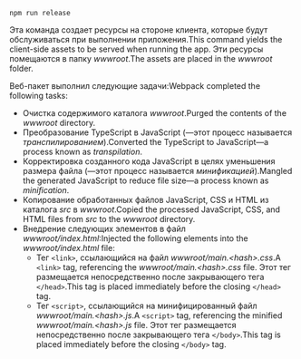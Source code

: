 ```console
npm run release
```

<span data-ttu-id="9527f-101">Эта команда создает ресурсы на стороне клиента, которые будут обслуживаться при выполнении приложения.</span><span class="sxs-lookup"><span data-stu-id="9527f-101">This command yields the client-side assets to be served when running the app.</span></span> <span data-ttu-id="9527f-102">Эти ресурсы помещаются в папку *wwwroot*.</span><span class="sxs-lookup"><span data-stu-id="9527f-102">The assets are placed in the *wwwroot* folder.</span></span>

<span data-ttu-id="9527f-103">Веб-пакет выполнил следующие задачи:</span><span class="sxs-lookup"><span data-stu-id="9527f-103">Webpack completed the following tasks:</span></span>

* <span data-ttu-id="9527f-104">Очистка содержимого каталога *wwwroot*.</span><span class="sxs-lookup"><span data-stu-id="9527f-104">Purged the contents of the *wwwroot* directory.</span></span>
* <span data-ttu-id="9527f-105">Преобразование TypeScript в JavaScript (&mdash;этот процесс называется *транспилированием*).</span><span class="sxs-lookup"><span data-stu-id="9527f-105">Converted the TypeScript to JavaScript&mdash;a process known as *transpilation*.</span></span>
* <span data-ttu-id="9527f-106">Корректировка созданного кода JavaScript в целях уменьшения размера файла (&mdash;этот процесс называется *минификацией*).</span><span class="sxs-lookup"><span data-stu-id="9527f-106">Mangled the generated JavaScript to reduce file size&mdash;a process known as *minification*.</span></span>
* <span data-ttu-id="9527f-107">Копирование обработанных файлов JavaScript, CSS и HTML из каталога *src* в *wwwroot*.</span><span class="sxs-lookup"><span data-stu-id="9527f-107">Copied the processed JavaScript, CSS, and HTML files from *src* to the *wwwroot* directory.</span></span>
* <span data-ttu-id="9527f-108">Внедрение следующих элементов в файл *wwwroot/index.html*:</span><span class="sxs-lookup"><span data-stu-id="9527f-108">Injected the following elements into the *wwwroot/index.html* file:</span></span>
    * <span data-ttu-id="9527f-109">Тег `<link>`, ссылающийся на файл *wwwroot/main.\<hash\>.css*.</span><span class="sxs-lookup"><span data-stu-id="9527f-109">A `<link>` tag, referencing the *wwwroot/main.\<hash\>.css* file.</span></span> <span data-ttu-id="9527f-110">Этот тег размещается непосредственно после закрывающего тега `</head>`.</span><span class="sxs-lookup"><span data-stu-id="9527f-110">This tag is placed immediately before the closing `</head>` tag.</span></span>
    * <span data-ttu-id="9527f-111">Тег `<script>`, ссылающийся на минифицированный файл *wwwroot/main.\<hash\>.js*.</span><span class="sxs-lookup"><span data-stu-id="9527f-111">A `<script>` tag, referencing the minified *wwwroot/main.\<hash\>.js* file.</span></span> <span data-ttu-id="9527f-112">Этот тег размещается непосредственно после закрывающего тега `</body>`.</span><span class="sxs-lookup"><span data-stu-id="9527f-112">This tag is placed immediately before the closing `</body>` tag.</span></span>
